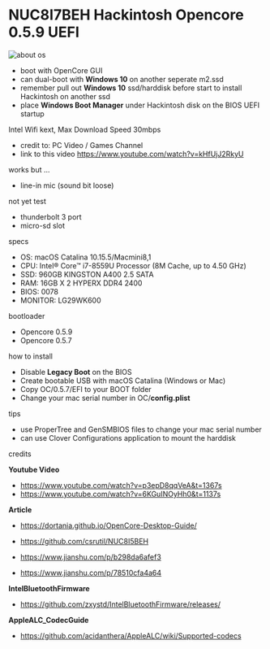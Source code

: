 # NUC8I7BEH Hackintosh Opencore 0.5.9 UEFI

![about os](https://user-images.githubusercontent.com/31032428/83754831-3193c480-a69f-11ea-9c4b-0c18c1ac71a0.png)

* boot with OpenCore GUI
* can dual-boot with **Windows 10** on another seperate m2.ssd 
* remember pull out **Windows 10** ssd/harddisk before start to install Hackintosh on another ssd
* place **Windows Boot Manager** under Hackintosh disk on the BIOS UEFI startup

Intel Wifi kext, Max Download Speed 30mbps
 - credit to: PC Video / Games Channel
 - link to this video
 https://www.youtube.com/watch?v=kHfUjJ2RkyU
 
works but ...
 * line-in mic (sound bit loose)
 
not yet test
 * thunderbolt 3 port
 * micro-sd slot
 
specs
  * OS: macOS Catalina 10.15.5/Macmini8,1
  * CPU: Intel® Core™ i7-8559U Processor (8M Cache, up to 4.50 GHz)
  * SSD: 960GB KINGSTON A400 2.5 SATA
  * RAM: 16GB X 2 HYPERX DDR4 2400
  * BIOS: 0078
  * MONITOR: LG29WK600
  
bootloader
  * Opencore 0.5.9
  * Opencore 0.5.7
 
how to install
  * Disable **Legacy Boot** on the BIOS
  * Create bootable USB with macOS Catalina (Windows or Mac)
  * Copy OC/0.5.7/EFI to your BOOT folder
  * Change your mac serial number in OC/**config.plist**
  
tips
  * use ProperTree and GenSMBIOS files to change your mac serial number
  * can use Clover Configurations application to mount the harddisk
  
credits

**Youtube Video**
  * https://www.youtube.com/watch?v=p3epD8qqVeA&t=1367s
  * https://www.youtube.com/watch?v=6KGuINOyHh0&t=1137s
  
**Article**
  * https://dortania.github.io/OpenCore-Desktop-Guide/
  * https://github.com/csrutil/NUC8I5BEH

  * https://www.jianshu.com/p/b298da6afef3
  * https://www.jianshu.com/p/78510cfa4a64
  
**IntelBluetoothFirmware**
  * https://github.com/zxystd/IntelBluetoothFirmware/releases/
  
**AppleALC_CodecGuide**
  * https://github.com/acidanthera/AppleALC/wiki/Supported-codecs

